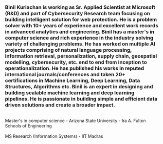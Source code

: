 
<!--### Hi there 👋, thanks for vising my profile!-->

### **Binil Kuriachan** is working as Sr. Applied Scientist at Microsoft (R&D) and part of Cybersecurity Research team focusing on building intelligent solution for web protection. He is a problem solver with 10+ years of experience and excellent work records in advanced analytics and engineering. Binil has a master's in computer science and rich experience in the industry solving variety of challenging problems. He has worked on multiple AI projects comprising of natural language processing, information retrieval, personalization, supply chain, geospatial modelling, cybersecurity, etc. end to end from inception to operationalization. He has published his works in reputed international journals/conferences and taken 20+ certifications in Machine Learning, Deep Learning, Data Structures, Algorithms etc. Binil is an expert in designing and building scalable machine learning and deep learning pipelines. He is passionate in building simple and efficient data driven solutions and create a broader impact.

 <br> Master's in computer science - Arizona State University - Ira A. Fulton Schools of Engineering <br>
 <br> MS Research (Information Systems) - IIT Madras <br>


<!--
**bkuriach/bkuriach** is a ✨ _special_ ✨ repository because its `README.md` (this file) appears on your GitHub profile.

Here are some ideas to get you started:

- 🔭 I’m currently working on ...
- 🌱 I’m currently learning ...
- 👯 I’m looking to collaborate on ...
- 🤔 I’m looking for help with ...
- 💬 Ask me about ...
- 📫 How to reach me: ...
- 😄 Pronouns: ...
- ⚡ Fun fact: ...
-->
